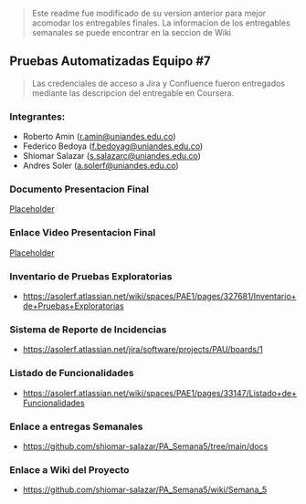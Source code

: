 > Este readme fue modificado de su version anterior para mejor acomodar los entregables finales. La informacion de los entregables semanales se puede encontrar en la seccion de Wiki
## Pruebas Automatizadas Equipo #7
> Las credenciales de acceso a Jira y Confluence fueron entregados mediante las descripcion del entregable en Coursera.

### Integrantes:
- Roberto Amin (r.amin@uniandes.edu.co)
- Federico Bedoya (f.bedoyag@uniandes.edu.co)
- Shiomar Salazar (s.salazarc@uniandes.edu.co)
- Andres Soler (a.solerf@uniandes.edu.co)

### Documento Presentacion Final
[Placeholder]()

### Enlace Video Presentacion Final
[Placeholder]()

### Inventario de Pruebas Exploratorias
- https://asolerf.atlassian.net/wiki/spaces/PAE1/pages/327681/Inventario+de+Pruebas+Exploratorias

### Sistema de Reporte de Incidencias
- https://asolerf.atlassian.net/jira/software/projects/PAU/boards/1

### Listado de Funcionalidades
- https://asolerf.atlassian.net/wiki/spaces/PAE1/pages/33147/Listado+de+Funcionalidades

### Enlace a entregas Semanales
- https://github.com/shiomar-salazar/PA_Semana5/tree/main/docs

### Enlace a Wiki del Proyecto
- https://github.com/shiomar-salazar/PA_Semana5/wiki/Semana_5

